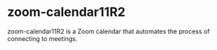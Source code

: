 # zoom-calendar11R2
zoom-calendar11R2 is a Zoom calendar that automates the process of connecting to meetings.
